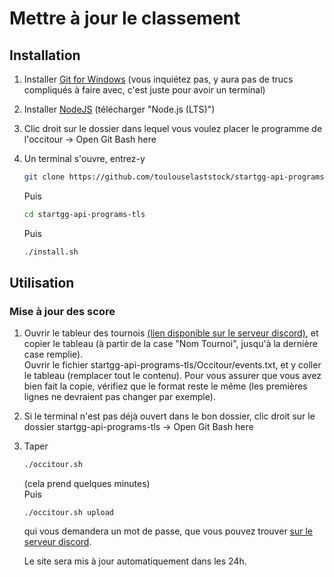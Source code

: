 # Mettre à jour le classement

## Installation

1) Installer [Git for Windows](https://git-scm.com/download/win) (vous inquiétez pas, y aura pas de trucs compliqués à faire avec, c'est juste pour avoir un terminal) 

2) Installer [NodeJS](https://nodejs.org/en) (télécharger "Node.js (LTS)")
3) Clic droit sur le dossier dans lequel vous voulez placer le programme de l'occitour -> Open Git Bash here
4) Un terminal s'ouvre, entrez-y
   ```bash
   git clone https://github.com/toulouselaststock/startgg-api-programs-tls --recurse-submodules
   ```
   Puis
      ```bash
   cd startgg-api-programs-tls 
   ```
   Puis
   ```bash
   ./install.sh
   ```

## Utilisation

### Mise à jour des score
1) Ouvrir le tableur des tournois [(lien disponible sur le serveur discord)](https://discord.com/channels/1179434769453416470/1182776962519928913/1209255727022219364), et copier le tableau (à partir de la case "Nom Tournoi", jusqu'à la dernière case remplie).  
   Ouvrir le fichier startgg-api-programs-tls/Occitour/events.txt, et y coller le tableau (remplacer tout le contenu). Pour vous assurer que vous avez bien fait la copie, vérifiez que le format reste le même (les premières lignes ne devraient pas changer par exemple).
2) Si le terminal n'est pas déjà ouvert dans le bon dossier, clic droit sur le dossier startgg-api-programs-tls  -> Open Git Bash here
3) Taper
   ```bash
   ./occitour.sh
   ```
   (cela prend quelques minutes)  
   Puis
   ```
   ./occitour.sh upload
   ```
   qui vous demandera un mot de passe, que vous pouvez trouver [sur le serveur discord](https://discord.com/channels/1179434769453416470/1192829393198919690/1227254753637961738).  

   Le site sera mis à jour automatiquement dans les 24h.

   